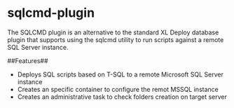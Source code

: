 # sqlcmd-plugin
The SQLCMD plugin is an alternative to the standard XL Deploy database plugin that supports using the sqlcmd utility to run scripts against a remote SQL Server instance.

##Features##

* Deploys SQL scripts based on T-SQL to a remote Microsoft SQL Server instance
* Creates an specific container to configure the remot MSSQL instance
* Creates an administrative task to check folders creation on target server
